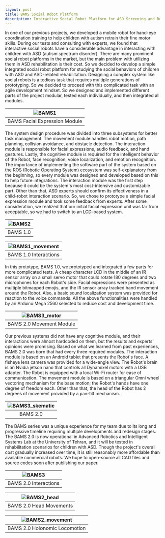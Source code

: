 ```yaml
---
layout: post
title: BAMS Social Robot Platform 
description: Interactive Social Robot Platform for ASD Screening and Rehabilitation
---
```


In one of our previous projects, we developed a mobile robot for hand-eye coordination training to help children with autism retrain their fine motor skills. During our tests and consulting with experts, we found that interactive social robots have a considerable advantage in interacting with children with ASD (autism spectrum disorder). There are many prominent social robot platforms in the market, but the main problem with utilizing them in ASD rehabilitation is their cost. So we decided to develop a simple integrated social robot platform for studying the social behaviors of children with ASD and ASD-related rehabilitation.
Designing a complex system like social robots is a tedious task that requires multiple generations of prototyping. So we decided to proceed with this complicated task with an agile development mindset. So we designed and implemented different parts of the project modular, tested each individually, and then integrated all modules.

|![BAMS1](https://alireza-kargar.github.io/assets/bams/bams1.png)|
|:-:|
|BAMS Facial Expression Module|


The system design procedure was divided into three subsystems for better task management. The movement module handles robot motion, path planning, collision avoidance, and obstacle detection. The interaction module is responsible for facial expressions, audio feedback, and hand gestures. Lastly, the cognitive module is required for the intelligent behavior of the Robot, face recognition, voice localization, and emotion recognition.
The importance of implementing the software part of the system based on the ROS (Robotic Operating System) ecosystem was self-explanatory from the beginning, so every module was designed and developed based on this to help future integrations. The interaction module was the first step because it could be the system's most cost-intensive and customizable part. Other than that, ASD experts should confirm its effectiveness in a child-robot interaction scenario. So, we chose to prototype a simple facial expression module and took some feedback from experts. After some consideration, we realized that our initial facial expression unit was far from acceptable, so we had to switch to an LCD-based system.


|![BAMS2](https://alireza-kargar.github.io/assets/bams/bams2.png)|
|:-:|
|BAMS 1.0|

|![BAMS1_movement](https://alireza-kargar.github.io/assets/bams/bams1_movement.gif)|
|:-:|
|BAMS 1.0 Interactions|

In this prototype, BAMS 1.0, we prototyped and integrated a few parts for more complicated tests. A cheap character LCD in the middle of an IR sensor array on a small servo motor that could rotate 180 degrees and two microphones for each Robot's side. Facial expressions were presented as multiple bitmapped emojis, and the IR sensor array tracked hand movement around the Robot. Also, a basic sound localization system was provided for reaction to the voice commands. All the above functionalities were handled by an Arduino Mega 2560 selected to reduce cost and development time.

|![BAMS3_motor](https://alireza-kargar.github.io/assets/bams/bams3_motor.png)|
|:-:|
|BAMS 2.0 Movement Module|

Our previous systems did not have any cognitive module, and their interactions were almost hardcoded on them, but the results and experts' opinions were promising. Based on what we learned from past experiences, BAMS 2.0 was born that had every three required modules.
 The interaction module is based on an Android tablet that presents the Robot's face. A fisheye lens camera was provided for a wide-angle view. The Robot's brain is an Nvidia jetson nano that controls all Dynamixel motors with a USB adapter. The Robot is equipped with a local Wi-Fi router for ease of communication. The movement module is based on a triangular Omni wheel vectoring mechanism for the base motion; the Robot's hands have one degree of freedom each. Other than that, the head of the Robot has 2 degrees of movement provided by a pan-tilt mechanism.

|![BAMS3_skematic](https://alireza-kargar.github.io/assets/bams/bams3_schematic.png)|
|:-:|
|BAMS 2.0|

The BAMS series was a unique experience for my team due to its long and progressive timeline requiring multiple developments and redesign stages. The BAMS 2.0 is now operational in Advanced Robotics and Intelligent Systems Lab at the University of Tehran, and it will be tested in rehabilitation scenarios for children with ASD. 
Though the project's overall cost gradually increased over time, it is still reasonably more affordable than available commercial robots. We hope to open-source all CAD files and source codes soon after publishing our paper.

|![BAMS3](https://alireza-kargar.github.io/assets/bams/bams3.png)|
|:-:|
|BAMS 2.0 Interactions|

|![BAMS2_head](https://alireza-kargar.github.io/assets/bams/bams2_head.gif)|
|:-:|
|BAMS 2.0 Head Movements|

|![BAMS2_movement](https://alireza-kargar.github.io/assets/bams/bams2_movement.gif)|
|:-:|
|BAMS 2.0 Holonomic Locomotion|
